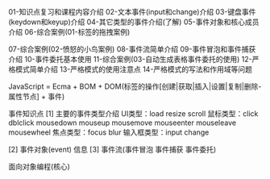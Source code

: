 01-知识点复习和课程内容介绍
02-文本事件(input和change)介绍
03-键盘事件(keydown和keyup)介绍
04-其它类型的事件介绍(了解)
05-事件对象和核心成员介绍
06-综合案例(01-标签的拖拽案例)

07-综合案例(02-愤怒的小鸟案例)
08-事件流简单介绍
09-事件冒泡和事件捕获介绍
10-事件委托基本使用
11-综合案例(03-自动生成表格事件委托的使用)
12-严格模式简单介绍
13-严格模式的使用注意点
14-严格模式的写法和作用域等问题






JavaScript = Ecma + BOM + DOM(标签的操作[创建|获取|插入|设置|复制|删除-属性节点] + 事件)

事件知识点
  [1] 主要的事件类型介绍
    UI类型：load resize scroll
    鼠标类型：click dblclick mousedown mouseup mousemove mouseenter mouseleave  mousewheel
    焦点类型：focus  blur
    输入框类型：input change
    
    
  [2] 事件对象(event) 信息
  [3] 事件流(事件冒泡 事件捕获 事件委托)



面向对象编程(核心)